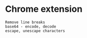 # Chrome extension

    Remove line breaks
    base64 - encode, decode
    escape, unescape characters